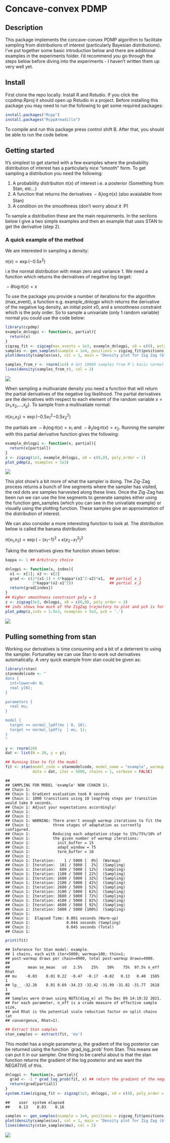 Concave-convex PDMP
================

## Description

This package implements the concave-convex PDMP algorithm to facilitate
sampling from distributions of interest (particularly Bayesian
distributions). I’ve put together some basic introduction below and
there are additional examples in the experiments folder. I’d recommend
you go through the steps below before diving into the experiments - I
haven’t written them up very well yet.

## Install

First clone the repo locally. Install R and Rstudio. If you click the
ccpdmp.Rproj it should open up Rstudio in a project. Before installing
this package you may need to run the following to get some required
packages:

``` r
install.packages("Rcpp")
install.packages("RcppArmadillo")
```

To compile and run this package press control shift B. After that, you
should be able to run the code below.

## Getting started

It’s simplest to get started with a few examples where the probability
distribution of interest has a particularly nice “smooth” form. To get
sampling a distribution you need the following:

1.  A probability distribution *π*(*x*) of interest i.e. a posterior
    (Something from Stan, etc…)
2.  A function that returns the derivatives
     − ∂<sub>*i*</sub>log *π*(*x*) (also avaialable from Stan)
3.  A condition on the smoothness (don’t worry about it :P)

To sample a distribution these are the main requirements. In the
sections below I give a two simple examples and then an example that
uses STAN to get the derivative (step 2).

### A quick example of the method

We are interested in sampling a density:

*π*(*x*) ∝ exp (−0.5*x*<sup>2</sup>)

i.e the normal distribution with mean zero and variance 1. We need a
function which returns the derivatives of negative log target:

 − ∂log *π*(*x*) = *x*

To use the package you provide a number of iterations for the algorithm
(max_event), a function e.g. example_dnlogpi which returns the
derivative of the negative log density, an initial point x0, and a
smoothness constraint which is the poly order. So to sample a univariate
(only 1 random variable) normal you could use the code below:

``` r
library(ccpdmp)
example_dnlogpi <- function(x, partial){
  return(x)
}
zigzag_fit <- zigzag(max_events = 1e3, example_dnlogpi, x0 = c(0), poly_order = 1)
samples <- gen_samples(nsample = 1e4, positions = zigzag_fit$positions, times = zigzag_fit$times)
plot(density(samples$xx), col = 1, main = "Density plot for Zig Zag (black) and R's default normal sampler (red)")

samples_from_r <- rnorm(1e4) # Get 10000 samples from R's basic normal distribution sampler
lines(density(samples_from_r), col = 2)
```

![](README_files/figure-gfm/unnamed-chunk-2-1.png)<!-- -->

When sampling a multivariate density you need a function that will
return the partial derivatives of the negative log likelihood. The
partial derivatives are the derivatives with respect to each element of
the random variable
*x* = (*x*<sub>1</sub>,*x*<sub>2</sub>,...,*x*<sub>*p*</sub>). To sample
from a multivatiate normal:

*π*(*x*<sub>1</sub>,*x*<sub>2</sub>) ∝ exp (−0.5*x*<sub>1</sub><sup>2</sup>−0.5*x*<sub>2</sub><sup>2</sup>)

the partials are  − ∂<sub>1</sub>log *π*(*x*) = *x*<sub>1</sub> and
 − ∂<sub>2</sub>log *π*(*x*) = *x*<sub>2</sub>. Running the sampler with
this partial derivative function gives the following:

``` r
example_dnlogpi <- function(x, partial){
  return(x[partial])
}
z <- zigzag(1e3, example_dnlogpi, x0 = c(0,0), poly_order = 1)
plot_pdmp(z, nsamples = 1e3)
```

![](README_files/figure-gfm/unnamed-chunk-3-1.png)<!-- -->

This plot show’s a bit more of what the sampler is doing. The Zig-Zag
process returns a bunch of line segments where the sampler has visited,
the red dots are samples harvested along these lines. Once the Zig-Zag
has been run we can use the line segments to generate samples either
using the function gen_samples (which you can see in the univatiate
example) or visually using the plotting function. These samples give an
approximation of the distribution of interest.

We can also consider a more interesting function to look at. The
distribution below is called the banana distribution:

*π*(*x*<sub>1</sub>,*x*<sub>2</sub>) ∝ exp ( − (*x*<sub>1</sub>−1)<sup>2</sup> + *κ*(*x*<sub>2</sub>−*x*<sub>1</sub><sup>2</sup>)<sup>2</sup>

Taking the derivatives gives the function shown below:

``` r
kappa <- 1 ## Arbitrary choice

dnlogpi <- function(x, index){
  x1 <- x[1]; x2 <- x[2]
  grad <- c(2*(x1-1) + 4*kappa*(x1^2-x2)*x1,  ## partial x_1
            2*kappa*(x2-x1^2))                ## partial x_2
  return(grad[index])
}
## Higher smoothness constraint poly = 3
z <- zigzag(5e3, dnlogpi, x0 = c(0,0), poly_order = 3) 
## inds shows how much of the ZigZag trajectory to plot and pch is for plotting smaller circles
plot_pdmp(z,inds = 1:5e3, nsamples = 5e3, pch = '.')   
```

![](README_files/figure-gfm/unnamed-chunk-4-1.png)<!-- -->

## Pulling something from stan

Working our derivatives is time consuming and a bit of a deterrent to
using the sampler. Fortunatley we can use Stan to work out derivatives
automatically. A very quick example from stan could be given as:

``` r
library(rstan)
stanmodelcode <- "
data {
  int<lower=0> N;
  real y[N];
} 

parameters {
  real mu;
} 

model {
  target += normal_lpdf(mu | 0, 10);
  target += normal_lpdf(y  | mu, 1);
} 
"

y <- rnorm(20) 
dat <- list(N = 20, y = y); 

## Running Stan to fit the model 
fit <- stan(model_code = stanmodelcode, model_name = "example", warmup = 100,
            data = dat, iter = 5000, chains = 1, verbose = FALSE) 
```

    ## 
    ## SAMPLING FOR MODEL 'example' NOW (CHAIN 1).
    ## Chain 1: 
    ## Chain 1: Gradient evaluation took 0 seconds
    ## Chain 1: 1000 transitions using 10 leapfrog steps per transition would take 0 seconds.
    ## Chain 1: Adjust your expectations accordingly!
    ## Chain 1: 
    ## Chain 1: 
    ## Chain 1: WARNING: There aren't enough warmup iterations to fit the
    ## Chain 1:          three stages of adaptation as currently configured.
    ## Chain 1:          Reducing each adaptation stage to 15%/75%/10% of
    ## Chain 1:          the given number of warmup iterations:
    ## Chain 1:            init_buffer = 15
    ## Chain 1:            adapt_window = 75
    ## Chain 1:            term_buffer = 10
    ## Chain 1: 
    ## Chain 1: Iteration:    1 / 5000 [  0%]  (Warmup)
    ## Chain 1: Iteration:  101 / 5000 [  2%]  (Sampling)
    ## Chain 1: Iteration:  600 / 5000 [ 12%]  (Sampling)
    ## Chain 1: Iteration: 1100 / 5000 [ 22%]  (Sampling)
    ## Chain 1: Iteration: 1600 / 5000 [ 32%]  (Sampling)
    ## Chain 1: Iteration: 2100 / 5000 [ 42%]  (Sampling)
    ## Chain 1: Iteration: 2600 / 5000 [ 52%]  (Sampling)
    ## Chain 1: Iteration: 3100 / 5000 [ 62%]  (Sampling)
    ## Chain 1: Iteration: 3600 / 5000 [ 72%]  (Sampling)
    ## Chain 1: Iteration: 4100 / 5000 [ 82%]  (Sampling)
    ## Chain 1: Iteration: 4600 / 5000 [ 92%]  (Sampling)
    ## Chain 1: Iteration: 5000 / 5000 [100%]  (Sampling)
    ## Chain 1: 
    ## Chain 1:  Elapsed Time: 0.001 seconds (Warm-up)
    ## Chain 1:                0.044 seconds (Sampling)
    ## Chain 1:                0.045 seconds (Total)
    ## Chain 1:

``` r
print(fit)
```

    ## Inference for Stan model: example.
    ## 1 chains, each with iter=5000; warmup=100; thin=1; 
    ## post-warmup draws per chain=4900, total post-warmup draws=4900.
    ## 
    ##        mean se_mean   sd   2.5%    25%    50%    75%  97.5% n_eff Rhat
    ## mu    -0.03    0.01 0.22  -0.47  -0.17  -0.02   0.13   0.40  1585    1
    ## lp__ -32.26    0.01 0.69 -34.23 -32.42 -31.99 -31.82 -31.77  2618    1
    ## 
    ## Samples were drawn using NUTS(diag_e) at Thu Dec 09 14:19:32 2021.
    ## For each parameter, n_eff is a crude measure of effective sample size,
    ## and Rhat is the potential scale reduction factor on split chains (at 
    ## convergence, Rhat=1).

``` r
## Extract Stan samples
stan_samples <- extract(fit, 'mu')
```

This model has a single parameter *μ*, the gradient of the log posterior
can be returned using the function \`grad_log_prob’ from Stan. This
means we can put it in our sampler. One thing to be careful about is
that the stan function returns the gradient of the log posterior and we
want the NEGATIVE of this.

``` r
dnlogpi <- function(x, partial){
  grad <- -1 * grad_log_prob(fit, x) ## return the gradient of the negative log posterior
  return(grad[partial])
}
system.time(zigzag_fit <- zigzag(1e3, dnlogpi, x0 = c(0), poly_order = 1)) ## Using 1/5 the number of iterations.
```

    ##    user  system elapsed 
    ##    0.13    0.03    0.16

``` r
samples <- gen_samples(nsample = 1e4, positions = zigzag_fit$positions, times = zigzag_fit$times)
plot(density(samples$xx), col = 1, main = "Density plot for Zig Zag (black) and STAN (red)")
lines(density(stan_samples$mu), col = 2)
```

![](README_files/figure-gfm/unnamed-chunk-6-1.png)<!-- -->
